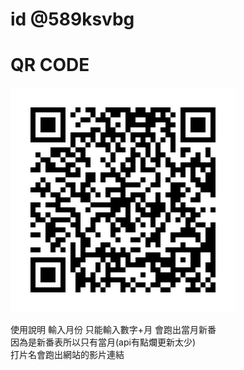 # id @589ksvbg
# QR CODE
![avatar](https://github.com/zxc87824557/line/blob/master/589ksvbg.png?raw=true)

使用說明 輸入月份 只能輸入數字+月 會跑出當月新番<br>
因為是新番表所以只有當月(api有點爛更新太少)<br>
打片名會跑出網站的影片連結

